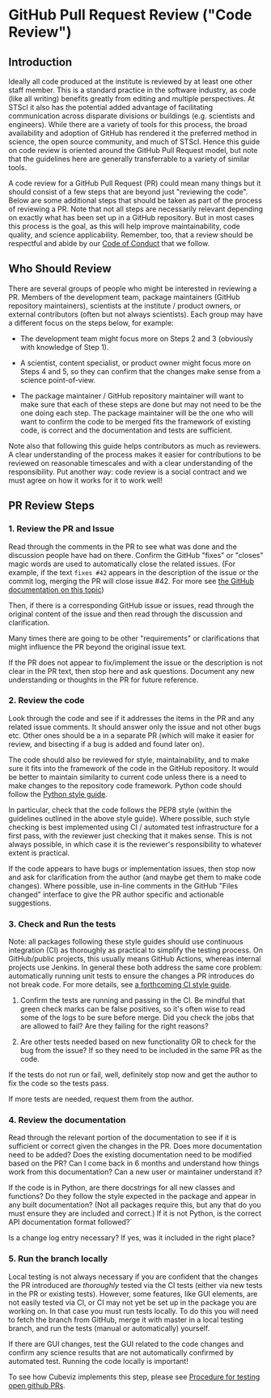 # GitHub Pull Request Review ("Code Review")

## Introduction

Ideally all code produced at the institute is reviewed by at least one other
staff member.  This is a standard practice in the software industry, as code
(like all writing) benefits greatly from editing and multiple perspectives.  At
STScI it also has the potential added advantage of facilitating communication
across disparate divisions or buildings (e.g. scientists and engineers). While
there are a variety of tools for this process, the broad availability and
adoption of GitHub has rendered it the preferred method in science, the open
source community, and much of STScI.  Hence this guide on code review is
oriented around the GitHub Pull Request model, but note that the guidelines
here are generally transferrable to a variety of similar tools.

A code review for a GitHub Pull Request (PR) could mean many things but it
should consist of a few steps that are beyond just "reviewing the code".  Below
are some additional steps that should be taken as part of the process of
reviewing a PR. Note that not all steps are necessarily relevant depending on
exactly what has been set up in a GitHub repository.  But in most cases this
process is the goal, as this will help improve maintainability, code quality,
and science applicability.  Remember, too, that a review should be respectful
and abide by our [Code of
Conduct](https://github.com/spacetelescope/style-guides/blob/master/CODE_OF_CONDUCT.md)
that we follow.

## Who Should Review

There are several groups of people who might be interested in reviewing a PR.
Members of the development team, package maintainers (GitHub repository
maintainers), scientists at the institute / product owners, or external
contributors (often but not always scientists).  Each group may have a
different focus on the steps below, for example:

* The development team might focus more on Steps 2 and 3 (obviously with
  knowledge of Step 1).

* A scientist, content specialist, or product owner might focus more on Steps 4
  and 5, so they can confirm that the changes make sense from a science
  point-of-view.

* The package maintainer / GitHub repository maintainer will want to make sure
  that each of these steps are done but may not need to be the one doing each
  step.  The package maintainer will be the one who will want to confirm the code
  to be merged fits the framework of existing code, is correct and the
  documentation and tests are sufficient.

Note also that following this guide helps contributors as much as reviewers.  A
clear understanding of the process makes it easier for contributions to be
reviewed on reasonable timescales and with a clear understanding of the
responsibility. Put another way: code review is a social contract and we must
agree on how it works for it to work well!

## PR Review Steps

### 1. Review the PR and Issue

Read through the comments in the PR to see what was done and the discussion
people have had on there. Confirm the GitHub "fixes" or "closes" magic words
are used to automatically close the related issues.  (For example, if the text
`fixes #42` appears in the description of the issue or the commit log, merging
the PR will close issue #42.  For more see [the GitHub documentation on this
topic](https://help.github.com/articles/closing-issues-using-keywords/))

Then, if there is a corresponding GitHub issue or issues, read through the
original content of the issue and then read through the discussion and
clarification.

Many times there are going to be other "requirements" or clarifications that
might influence the PR beyond the original issue text.

If the PR does not appear to fix/implement the issue or the description is not
clear in the PR text, then stop here and ask questions. Document any new
understanding or thoughts in the PR for future reference.

### 2. Review the code

Look through the code and see if it addresses the items in the PR and any
related issue comments.  It should answer only the issue and not other bugs
etc.  Other ones should be a in a separate PR (which will make it easier for
review, and bisecting if a bug is added and found later on).

The code should also be reviewed for style, maintainability, and to make sure
it fits into the framework of the code in the GitHub repository. It would be
better to maintain similarity to current code unless there is a need to make
changes to the repository code framework.  Python code should follow the
[Python style
guide](https://github.com/spacetelescope/style-guides/blob/master/guides/python.md).

In particular, check that the code follows the PEP8 style (within the
guidelines outlined in the above style guide).  Where possible, such style
checking is best implemented using CI / automated test infrastructure for a
first pass, with the reviewer just checking that it makes sense.  This is not
always possible, in which case it is the reviewer's responsibility to whatever
extent is practical.

If the code appears to have bugs or implementation issues, then stop now and
ask for clarification from the author (and maybe get them to make code
changes). Where possible, use in-line comments in the GitHub "Files changed"
interface to give the PR author specific and actionable suggestions.

### 3. Check and Run the tests

Note: all packages following these style guides should use continuous
integration (CI) as thoroughly as practical to simplify the testing process.
On GitHub/public projects, this usually means GitHub Actions, whereas internal
projects use Jenkins.  In general these both address the same core problem:
automatically running unit tests to ensure the changes a PR introduces do not
break code. For more details, see [a forthcoming CI style
guide](https://github.com/spacetelescope/style-guides/issues/8).

1. Confirm the tests are running and passing in the CI. Be mindful that green
   check marks can be false positives, so it's often wise to read some of the
   logs to be sure before merge. Did you check the jobs that are allowed to fail?
   Are they failing for the right reasons?

2. Are other tests needed based on new functionality OR to check for the bug
   from the issue? If so they need to be included in the same PR as the code.

If the tests do not run or fail, well, definitely stop now and get the author
to fix the code so the tests pass.

If more tests are needed, request them from the author.

### 4. Review the documentation

Read through the relevant portion of the documentation to see if it is
sufficient or correct given the changes in the PR.  Does more documentation
need to be added? Does the existing documentation need to be modified based on
the PR? Can I come back in 6 months and understand how things work from this
documentation? Can a new user or maintainer understand it?

If the code is in Python, are there docstrings for all new classes and
functions?  Do they follow the style expected in the package and appear in any
built documentation? (Not all packages require this, but any that do you must
ensure they are included and correct.) If it is not Python, is the correct API
documentation format followed?`

Is a change log entry necessary? If yes, was it included in the right place?


### 5. Run the branch locally

Local testing is not always necessary if you are confident that the changes
the PR introduced are *thoroughly* tested via the CI tests (either via new tests
in the PR or existing tests). However, some features, like GUI elements, are
not easily tested via CI, or CI may not yet be set up in the package you are
working on.  In that case you must run tests locally. To do this you will need
to fetch the branch from GitHub, merge it with master in a local testing
branch, and run the tests (manual or automatically) yourself.

If there are GUI changes, test the GUI related to the code changes and confirm
any science results that are not automatically confirmed by automated test.
Running the code locally is important!

To see how Cubeviz implements this step, please see [Procedure for testing open
github
PRs](https://innerspace.stsci.edu/display/~ddavella/Procedure+for+testing+open+github+PRs).
